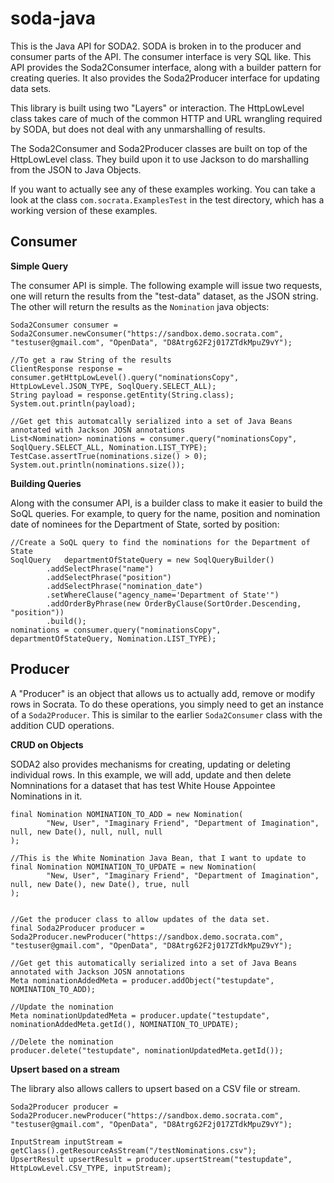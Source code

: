 soda-java
=========

This is the Java API for SODA2.  SODA is broken in to the producer and consumer parts of the API.  The consumer
interface is very SQL like.  This API provides the Soda2Consumer interface, along with a builder pattern for creating
queries.  It also provides the Soda2Producer interface for updating data sets.

This library is built using two "Layers" or interaction.  The HttpLowLevel class takes care of much of the common
HTTP and URL wrangling required by SODA, but does not deal with any unmarshalling of results.

The Soda2Consumer and Soda2Producer classes are built on top of the HttpLowLevel class.  They build upon it to
use Jackson to do marshalling from the JSON to Java Objects.

If you want to actually see any of these examples working.  You can take a look at the class `com.socrata.ExamplesTest`
in the test directory, which has a working version of these examples.

Consumer
--------

**Simple Query**

The consumer API is simple.  The following example will issue two requests, one will return the results from the "test-data" dataset,
as the JSON string.  The other will return the results as the `Nomination` java objects:

    Soda2Consumer consumer = Soda2Consumer.newConsumer("https://sandbox.demo.socrata.com", "testuser@gmail.com", "OpenData", "D8Atrg62F2j017ZTdkMpuZ9vY");

    //To get a raw String of the results
    ClientResponse response = consumer.getHttpLowLevel().query("nominationsCopy", HttpLowLevel.JSON_TYPE, SoqlQuery.SELECT_ALL);
    String payload = response.getEntity(String.class);
    System.out.println(payload);

    //Get get this automatcally serialized into a set of Java Beans annotated with Jackson JOSN annotations
    List<Nomination> nominations = consumer.query("nominationsCopy", SoqlQuery.SELECT_ALL, Nomination.LIST_TYPE);
    TestCase.assertTrue(nominations.size() > 0);
    System.out.println(nominations.size());


**Building Queries**

Along with the consumer API, is a builder class to make it easier to build the SoQL queries.  For example, to query for the name, position and nomination date of
nominees for the Department of State, sorted by position:

    //Create a SoQL query to find the nominations for the Department of State
    SoqlQuery   departmentOfStateQuery = new SoqlQueryBuilder()
            .addSelectPhrase("name")
            .addSelectPhrase("position")
            .addSelectPhrase("nomination_date")
            .setWhereClause("agency_name='Department of State'")
            .addOrderByPhrase(new OrderByClause(SortOrder.Descending, "position"))
            .build();
    nominations = consumer.query("nominationsCopy", departmentOfStateQuery, Nomination.LIST_TYPE);


Producer
--------

A "Producer" is an object that allows us to actually add, remove or modify rows in Socrata.  To do these operations, you
simply need to get an instance of a `Soda2Producer`.  This is similar to the earlier `Soda2Consumer` class with the
addition CUD operations.


**CRUD on Objects**

SODA2 also provides mechanisms for creating, updating or deleting individual rows.  In this example, we will add, update and then
delete Nomninations for a dataset that has test White House Appointee Nominations in it.

    final Nomination NOMINATION_TO_ADD = new Nomination(
            "New, User", "Imaginary Friend", "Department of Imagination", null, new Date(), null, null, null
    );

    //This is the White Nomination Java Bean, that I want to update to
    final Nomination NOMINATION_TO_UPDATE = new Nomination(
            "New, User", "Imaginary Friend", "Department of Imagination", null, new Date(), new Date(), true, null
    );


    //Get the producer class to allow updates of the data set.
    final Soda2Producer producer = Soda2Producer.newProducer("https://sandbox.demo.socrata.com", "testuser@gmail.com", "OpenData", "D8Atrg62F2j017ZTdkMpuZ9vY");

    //Get get this automatically serialized into a set of Java Beans annotated with Jackson JOSN annotations
    Meta nominationAddedMeta = producer.addObject("testupdate", NOMINATION_TO_ADD);

    //Update the nomination
    Meta nominationUpdatedMeta = producer.update("testupdate", nominationAddedMeta.getId(), NOMINATION_TO_UPDATE);

    //Delete the nomination
    producer.delete("testupdate", nominationUpdatedMeta.getId());


**Upsert based on a stream**

The library also allows callers to upsert based on a CSV file or stream.

    Soda2Producer producer = Soda2Producer.newProducer("https://sandbox.demo.socrata.com", "testuser@gmail.com", "OpenData", "D8Atrg62F2j017ZTdkMpuZ9vY");

    InputStream inputStream = getClass().getResourceAsStream("/testNominations.csv");
    UpsertResult upsertResult = producer.upsertStream("testupdate", HttpLowLevel.CSV_TYPE, inputStream);


